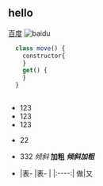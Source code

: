 ## hello
[百度](www.baidu.com)
![baidu](http://www.baidu.com/img/bdlogo.gif)

```javascript
  class move() {
    constructor{
    }
    get() {
    }
  }
  
```
* 123
* 123
* 123
- 22
- 332
*倾斜*
**加粗**
***倾斜加粗***

- |表- |表- |
|:----:|
做|又
